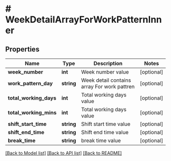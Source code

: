 # # WeekDetailArrayForWorkPatternInner

## Properties

Name | Type | Description | Notes
------------ | ------------- | ------------- | -------------
**week_number** | **int** | Week number value | [optional]
**work_pattern_day** | **string** | Week detail contains array For work pattren | [optional]
**total_working_days** | **int** | Total working days value | [optional]
**total_working_mins** | **int** | Total working days value | [optional]
**shift_start_time** | **string** | Shift start time value | [optional]
**shift_end_time** | **string** | Shift end time value | [optional]
**break_time** | **string** | break time value | [optional]

[[Back to Model list]](../../README.md#models) [[Back to API list]](../../README.md#endpoints) [[Back to README]](../../README.md)
